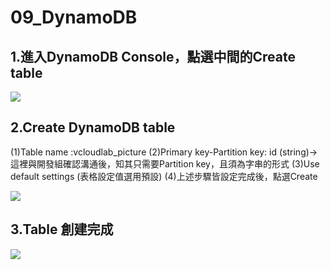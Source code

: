 # 09_DynamoDB

## 1.進入DynamoDB Console，點選中間的Create table
![](https://d2mxuefqeaa7sj.cloudfront.net/s_CF056E35B54101733906EB8D89D2F9B899D4134D6DB5B4F08E57A7E5EE9FCB84_1548725032157_D1.jpg)



## 2.Create DynamoDB table

(1)Table name :vcloudlab_picture
(2)Primary key-Partition key: id (string)→這裡與開發組確認溝通後，知其只需要Partition key，且須為字串的形式
(3)Use default settings (表格設定值選用預設)
(4)上述步驟皆設定完成後，點選Create

![](https://d2mxuefqeaa7sj.cloudfront.net/s_CF056E35B54101733906EB8D89D2F9B899D4134D6DB5B4F08E57A7E5EE9FCB84_1548725038064_D2.jpg)



## 3.Table 創建完成
![](https://d2mxuefqeaa7sj.cloudfront.net/s_CF056E35B54101733906EB8D89D2F9B899D4134D6DB5B4F08E57A7E5EE9FCB84_1548725044558_D3.jpg)


